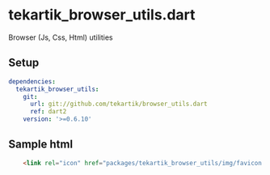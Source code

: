 # tekartik_browser_utils.dart

Browser (Js, Css, Html) utilities

## Setup

```yaml
dependencies:
  tekartik_browser_utils:
    git:
      url: git://github.com/tekartik/browser_utils.dart
      ref: dart2
    version: '>=0.6.10'
```

## Sample html

```html
    <link rel="icon" href="packages/tekartik_browser_utils/img/favicon.png">
```